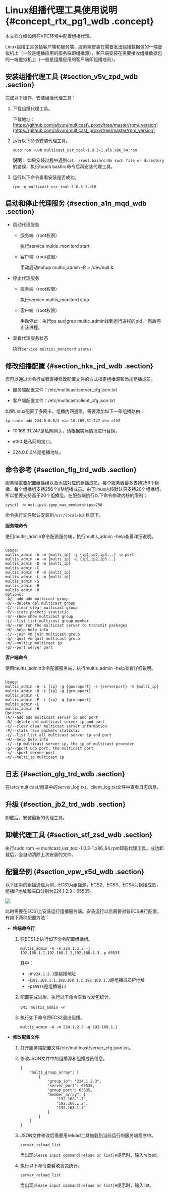# Linux组播代理工具使用说明 {#concept_rtx_pg1_wdb .concept}

本文档介绍如何在VPC环境中配置组播代理。

Linux组播工具包括客户端和服务端，服务端安装在需要发出组播数据包的一端虚拟机上（一般是组播应用的服务端即组播源），客户端安装在需要接收组播数据包的一端虚拟机上（一般是组播应用的客户端即组播成员）。

## 安装组播代理工具 {#section_v5v_zpd_wdb .section}

完成以下操作，安装组播代理工具：

1.  下载组播代理工具。

    下载地址：[https://github.com/aliyun/multicast\_proxy/tree/master/rpm\_version](https://github.com/aliyun/multicast_proxy/tree/master/rpm_version)

2.  运行以下命令安装代理工具。

    ```
    sudo rpm -Uvh multicast_usr_tool-1.0.3-1.el6.x86_64.rpm
    ```

    **说明：** 如果安装过程中遇到`cat: /root.bashrc:No such file or directory`的错误，执行touch bashrc命令后再安装代理工具。

3.  运行以下命令查看安装是否成功。

    ```
    rpm -q multicast_usr_tool-1.0.3-1.el6
    ```


## 启动和停止代理服务 {#section_a1n_mqd_wdb .section}

-   启动代理服务

    -   服务端（root权限）

        执行service multis\_monitord start

    -   客户端（root权限）

        手动启动nohup multic\_admin -R \> /dev/null &

-   停止代理服务

    -   服务端（root权限）

        执行service multis\_monitord stop

    -   客户端（root权限）

        手动停止：执行ps aux|grep multic\_admin找到运行进程的pid， 然后停止该进程。

-   查看代理服务状态

    执行`service multis\_monitord status`


## 修改组播配置 {#section_hks_jrd_wdb .section}

您可以通过命令行或者直接修改配置文件的方式指定组播源和添加组播成员。

-   服务端配置文件：/etc/multicast/server\_cfg.json.txt

-   客户端配置文件：/etc/multicast/client\_cfg.json.txt


如果Linux配置了多网卡，组播内网通信，需要添加如下一条组播路由：

`ip route add 224.0.0.0/4 via 10.169.31.247 dev eth0`

-   10.169.31.247是私网网关，请根据实际情况进行替换。

-   eth0 是私网的接口。

-   224.0.0.0/4是组播地址。


## 命令参考 {#section_flg_trd_wdb .section}

服务端需要配置组播组以及添加对应的组播成员。每个服务器最多支持256个组播。每个组播组支持256个VM组播成员。由于linux内核默认只支持20个组播组，所以想要支持高于20个组播组，在服务端执行以下命令修改内核的限制：

`sysctl -w net.ipv4.igmp_max_memberships=256`

命令执行文件默认安装到`/usr/local/bin`目录下。

**服务端命令**

使用multis\_admin命令配置服务端，执行multis\_admin -help查看详细说明。

```

Usage:
multis_admin -A -m {multi_ip} -j {ip1,ip2,ip3...} -p port
multis_admin -A -m {multi_ip} -q {ip1,ip2,ip3...}
multis_admin -D -m {multi_ip}
multis_admin -C
multis_admin -P -m {multi_ip}
multis_admin -L -m {multi_ip}
multis_admin -S
multis_admin -H
multis_admin -R
Options:
-A/--add add multicast group
-D/--delete del multicast group
-C/--clear clear multicast group
-P/--stats packets statistic
-S/--show show multicast group
-L/--list list multicast group member
-R/--run run the multicast server to transmit packages
-H/--help help info
-j/--join vm join multicast group
-q/--quit vm quit multicast group
-m/--multiip multicast ip
-p/--port server port
```

**客户端命令**

使用multis\_admin命令配置服务端，执行multis\_admin -help查看详细说明。

```

Usage:
multic_admin -A -i {ip} -g {gourpport} -s {serverport} -m {multi_ip}
multic_admin -D -i {ip} -g {groupport}
multic_admin -C
multic_admin -P -i {ip} -g {groupport}
multic_admin -L
multic_admin -H
Options:
-A/--add add multicast server ip and port
-D/--delete del multicast server ip and port
-C/--clear clear multicast server information
-P/--stats recv packets statistic
-L/--list list all multicast server ip and port
-H/--help help info
-i/--ip multicast server ip, the ip of multicast provider
-g/--gport udp port, the multicast port
-s/--sport server port
-m/--multi_ip multicast ip
```

## 日志 {#section_glg_trd_wdb .section}

在/etc/multicast/目录中的server\_log.txt，client\_log.txt文件中查看日志信息。

## 升级 {#section_jb2_trd_wdb .section}

卸载后，安装最新的代理工具。

## 卸载代理工具 {#section_stf_zsd_wdb .section}

执行sudo rpm -e multicast\_usr\_tool-1.0.3-1.x86\_64.rpm卸载代理工具。成功卸载后，会自动清除上次安装的文件。

## 配置举例 {#section_vpw_x5d_wdb .section}

以下图中的组播通信为例，ECS1为组播源，ECS2、ECS3、ECS4为组播成员，组播IP地址和端口分别为224.1.2.3：65535。

![](http://static-aliyun-doc.oss-cn-hangzhou.aliyuncs.com/assets/img/13393/15484050322953_zh-CN.png)

此时需要在ECS1上安装运行组播服务端。安装运行以后需要对各ECS进行配置，有如下两种配置方法：

-   **终端命令行**

    1.  在ECS1上执行如下命令配置组播组。

        ```
        multis_admin -A -m 224.1.2.3 -j 192.168.1.1,192.168.1.2,192.168.1.3 -p 65535
        ```

        其中：

        -   -m`224.1.2.3`是组播地址
        -   -j`192.168.1.1,192.168.1.2,192.168.1.3`是组播成员IP地址
        -   -p`65535`是组播端口
    2.  配置完成以后，执行以下命令查看收发包统计。

        ```
        VM1：multis_admin -P
        ```

    3.  执行如下命令将ECS2退出组播。

        ```
        multis_admin -A -m 224.1.2.3 –q 192.168.1.1
        ```

-   **修改配置文件**

    1.  打开服务端配置文件/etc/multicast/server\_cfg.json.txt。
    2.  修改JSON文件中的组播源和组播成员信息。

        ```
        {
            "multi_group_array": [
                {
                    "group_ip": "224.1.2.3", 
                    "server_port": 65535, 
                    "group_port": 65535, 
                    "member_array": [
                        "192.168.1.1", 
                        "192.168.1.2", 
                        "192.168.1.3"
                    ]
                }
            ]
        }
        ```

    3.  JSON文件修改后需要用reload工具加载到当前运行的服务端程序中。

        ```
        server_reload_list
        ```

        当出现`please input command[reload or list]#`提示时，输入reload。

    4.  执行以下命令查看收发包统计。

        ```
        server_reload_list
        ```

        当出现`please input command[reload or list]#`提示时，输入list。


